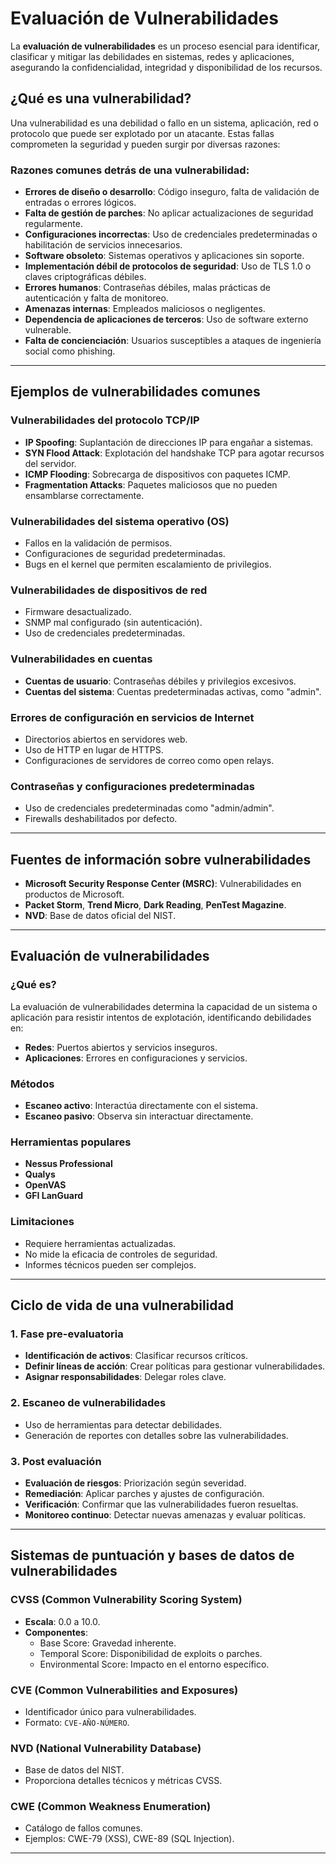 # Evaluación de Vulnerabilidades

La **evaluación de vulnerabilidades** es un proceso esencial para identificar, clasificar y mitigar las debilidades en sistemas, redes y aplicaciones, asegurando la confidencialidad, integridad y disponibilidad de los recursos. 

## ¿Qué es una vulnerabilidad?

Una vulnerabilidad es una debilidad o fallo en un sistema, aplicación, red o protocolo que puede ser explotado por un atacante. Estas fallas comprometen la seguridad y pueden surgir por diversas razones:

### Razones comunes detrás de una vulnerabilidad:
- **Errores de diseño o desarrollo**: Código inseguro, falta de validación de entradas o errores lógicos.
- **Falta de gestión de parches**: No aplicar actualizaciones de seguridad regularmente.
- **Configuraciones incorrectas**: Uso de credenciales predeterminadas o habilitación de servicios innecesarios.
- **Software obsoleto**: Sistemas operativos y aplicaciones sin soporte.
- **Implementación débil de protocolos de seguridad**: Uso de TLS 1.0 o claves criptográficas débiles.
- **Errores humanos**: Contraseñas débiles, malas prácticas de autenticación y falta de monitoreo.
- **Amenazas internas**: Empleados maliciosos o negligentes.
- **Dependencia de aplicaciones de terceros**: Uso de software externo vulnerable.
- **Falta de concienciación**: Usuarios susceptibles a ataques de ingeniería social como phishing.

---

## Ejemplos de vulnerabilidades comunes

### Vulnerabilidades del protocolo TCP/IP
- **IP Spoofing**: Suplantación de direcciones IP para engañar a sistemas.
- **SYN Flood Attack**: Explotación del handshake TCP para agotar recursos del servidor.
- **ICMP Flooding**: Sobrecarga de dispositivos con paquetes ICMP.
- **Fragmentation Attacks**: Paquetes maliciosos que no pueden ensamblarse correctamente.

### Vulnerabilidades del sistema operativo (OS)
- Fallos en la validación de permisos.
- Configuraciones de seguridad predeterminadas.
- Bugs en el kernel que permiten escalamiento de privilegios.

### Vulnerabilidades de dispositivos de red
- Firmware desactualizado.
- SNMP mal configurado (sin autenticación).
- Uso de credenciales predeterminadas.

### Vulnerabilidades en cuentas
- **Cuentas de usuario**: Contraseñas débiles y privilegios excesivos.
- **Cuentas del sistema**: Cuentas predeterminadas activas, como "admin".

### Errores de configuración en servicios de Internet
- Directorios abiertos en servidores web.
- Uso de HTTP en lugar de HTTPS.
- Configuraciones de servidores de correo como open relays.

### Contraseñas y configuraciones predeterminadas
- Uso de credenciales predeterminadas como "admin/admin".
- Firewalls deshabilitados por defecto.

---

## Fuentes de información sobre vulnerabilidades

- **Microsoft Security Response Center (MSRC)**: Vulnerabilidades en productos de Microsoft.
- **Packet Storm**, **Trend Micro**, **Dark Reading**, **PenTest Magazine**.
- **NVD**: Base de datos oficial del NIST.

---

## Evaluación de vulnerabilidades

### ¿Qué es?
La evaluación de vulnerabilidades determina la capacidad de un sistema o aplicación para resistir intentos de explotación, identificando debilidades en:
- **Redes**: Puertos abiertos y servicios inseguros.
- **Aplicaciones**: Errores en configuraciones y servicios.

### Métodos
- **Escaneo activo**: Interactúa directamente con el sistema.
- **Escaneo pasivo**: Observa sin interactuar directamente.

### Herramientas populares
- **Nessus Professional**
- **Qualys**
- **OpenVAS**
- **GFI LanGuard**

### Limitaciones
- Requiere herramientas actualizadas.
- No mide la eficacia de controles de seguridad.
- Informes técnicos pueden ser complejos.

---

## Ciclo de vida de una vulnerabilidad

### 1. Fase pre-evaluatoria
- **Identificación de activos**: Clasificar recursos críticos.
- **Definir líneas de acción**: Crear políticas para gestionar vulnerabilidades.
- **Asignar responsabilidades**: Delegar roles clave.

### 2. Escaneo de vulnerabilidades
- Uso de herramientas para detectar debilidades.
- Generación de reportes con detalles sobre las vulnerabilidades.

### 3. Post evaluación
- **Evaluación de riesgos**: Priorización según severidad.
- **Remediación**: Aplicar parches y ajustes de configuración.
- **Verificación**: Confirmar que las vulnerabilidades fueron resueltas.
- **Monitoreo continuo**: Detectar nuevas amenazas y evaluar políticas.

---

## Sistemas de puntuación y bases de datos de vulnerabilidades

### CVSS (Common Vulnerability Scoring System)
- **Escala**: 0.0 a 10.0.
- **Componentes**:
  - Base Score: Gravedad inherente.
  - Temporal Score: Disponibilidad de exploits o parches.
  - Environmental Score: Impacto en el entorno específico.

### CVE (Common Vulnerabilities and Exposures)
- Identificador único para vulnerabilidades.
- Formato: `CVE-AÑO-NÚMERO`.

### NVD (National Vulnerability Database)
- Base de datos del NIST.
- Proporciona detalles técnicos y métricas CVSS.

### CWE (Common Weakness Enumeration)
- Catálogo de fallos comunes.
- Ejemplos: CWE-79 (XSS), CWE-89 (SQL Injection).

---
